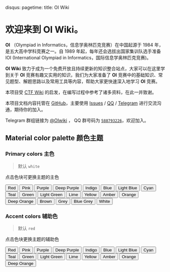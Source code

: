 disqus:
pagetime:
title: OI Wiki

# 欢迎来到 **OI Wiki**。

**OI** （Olympiad in Informatics，信息学奥林匹克竞赛）在中国起源于 1984 年，是五大高中学科竞赛之一。自 1989 年起，每年还会选拔出国家集训队选手准备 IOI (International Olympiad in Informatics，国际信息学奥林匹克竞赛)。

**OI Wiki** 致力于成为一个免费开放且持续更新的知识整合站点，大家可以在这里学到关于 **OI** 竞赛有趣又实用的知识，我们为大家准备了 **OI** 竞赛中的基础知识、常见题型、解题思路以及常用工具等内容，帮助大家更快速深入地学习 **OI** 竞赛。

本项目受 [CTF Wiki](https://ctf-wiki.github.io/ctf-wiki/) 的启发，在编写过程中参考了诸多资料，在此一并致谢。

本项目文档内容托管在 [GitHub](https://github.com/24OI/OI-wiki)，主要使用 [Issues](https://github.com/24OI/OI-wiki/issues) / [QQ](https://jq.qq.com/?_wv=1027&k=5EfkM6K) / [Telegram](https://t.me/OIwiki) 进行交流沟通，期待你的加入。

Telegram 群组链接为 [@OIwiki](https://t.me/OIwiki) ， QQ 群号码为 [`588793226`](https://jq.qq.com/?_wv=1027&k=5EfkM6K)，欢迎加入。

## Material color palette 颜色主题
### Primary colors 主色

> 默认 `white`

点击色块可更换主题的主色

<div id="icon">
  <button data-md-color-primary="red">Red</button>
  <button data-md-color-primary="pink">Pink</button>
  <button data-md-color-primary="purple">Purple</button>
  <button data-md-color-primary="deep-purple">Deep Purple</button>
  <button data-md-color-primary="indigo">Indigo</button>
  <button data-md-color-primary="blue">Blue</button>
  <button data-md-color-primary="light-blue">Light Blue</button>
  <button data-md-color-primary="cyan">Cyan</button>
  <button data-md-color-primary="teal">Teal</button>
  <button data-md-color-primary="green">Green</button>
  <button data-md-color-primary="light-green">Light Green</button>
  <button data-md-color-primary="lime">Lime</button>
  <button data-md-color-primary="yellow">Yellow</button>
  <button data-md-color-primary="amber">Amber</button>
  <button data-md-color-primary="orange">Orange</button>
  <button data-md-color-primary="deep-orange">Deep Orange</button>
  <button data-md-color-primary="brown">Brown</button>
  <button data-md-color-primary="grey">Grey</button>
  <button data-md-color-primary="blue-grey">Blue Grey</button>
  <button data-md-color-primary="white">White</button>

<script>
  var buttons = document.querySelectorAll("button[data-md-color-primary]");
  Array.prototype.forEach.call(buttons, function(button) {
    button.addEventListener("click", function() {
      document.body.dataset.mdColorPrimary = this.dataset.mdColorPrimary;
      localStorage.setItem("data-md-color-primary",this.dataset.mdColorPrimary);
    })
  })
</script>
</div>

### Accent colors 辅助色

> 默认 `red`

点击色块更换主题的辅助色

<div id="icon">
  <button data-md-color-accent="red">Red</button>
  <button data-md-color-accent="pink">Pink</button>
  <button data-md-color-accent="purple">Purple</button>
  <button data-md-color-accent="deep-purple">Deep Purple</button>
  <button data-md-color-accent="indigo">Indigo</button>
  <button data-md-color-accent="blue">Blue</button>
  <button data-md-color-accent="light-blue">Light Blue</button>
  <button data-md-color-accent="cyan">Cyan</button>
  <button data-md-color-accent="teal">Teal</button>
  <button data-md-color-accent="green">Green</button>
  <button data-md-color-accent="light-green">Light Green</button>
  <button data-md-color-accent="lime">Lime</button>
  <button data-md-color-accent="yellow">Yellow</button>
  <button data-md-color-accent="amber">Amber</button>
  <button data-md-color-accent="orange">Orange</button>
  <button data-md-color-accent="deep-orange">Deep Orange</button>
</div>

<script>
  var buttons = document.querySelectorAll("button[data-md-color-accent]");
  Array.prototype.forEach.call(buttons, function(button) {
    button.addEventListener("click", function() {
      document.body.dataset.mdColorAccent = this.dataset.mdColorAccent;
      localStorage.setItem("data-md-color-accent",this.dataset.mdColorAccent);
    })
  })
</script>

